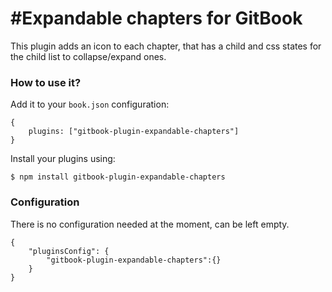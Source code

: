 #Expandable chapters for GitBook
==============

This plugin adds an icon to each chapter, that has a child and css states for the child list to collapse/expand ones.

### How to use it?

Add it to your `book.json` configuration:

```
{
    plugins: ["gitbook-plugin-expandable-chapters"]
}
```

Install your plugins using:

```
$ npm install gitbook-plugin-expandable-chapters
```

### Configuration

There is no configuration needed at the moment, can be left empty.

```
{
	"pluginsConfig": {
		"gitbook-plugin-expandable-chapters":{}
	}
}
```
